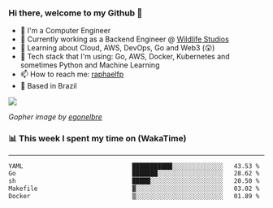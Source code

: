 ### Hi there, welcome to my Github 👋

- 📖 I'm a Computer Engineer
- 🔭 Currently working as a Backend Engineer @ [Wildlife Studios](https://wildlifestudios.com/)
- 🌱 Learning about Cloud, AWS, DevOps, Go and Web3 (😲)
- 🚀 Tech stack that I'm using: Go, AWS, Docker, Kubernetes and sometimes Python and Machine Learning
- 📫 How to reach me: [raphaelfp](https://linkedin.com/in/raphaelfp)
- 🏡 Based in Brazil

![](https://github.com/raphaelfp/gophers/blob/master/.thumb/animation/morning-coffee-3x.gif)

*Gopher image by [egonelbre](https://github.com/egonelbre/)*

### 📊 This week I spent my time on (WakaTime)

---

<!--START_SECTION:waka-->

```txt
YAML                              ███████████░░░░░░░░░░░░░░   43.53 %
Go                                ███████░░░░░░░░░░░░░░░░░░   28.62 %
sh                                █████░░░░░░░░░░░░░░░░░░░░   20.50 %
Makefile                          ▓░░░░░░░░░░░░░░░░░░░░░░░░   03.02 %
Docker                            ▒░░░░░░░░░░░░░░░░░░░░░░░░   01.89 %
```

<!--END_SECTION:waka-->
